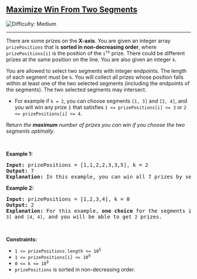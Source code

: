 <h2><a href="https://leetcode.com/problems/maximize-win-from-two-segments">Maximize Win From Two Segments</a></h2> <img src='https://img.shields.io/badge/Difficulty-Medium-orange' alt='Difficulty: Medium' /><hr><p>There are some prizes on the <strong>X-axis</strong>. You are given an integer array <code>prizePositions</code> that is <strong>sorted in non-decreasing order</strong>, where <code>prizePositions[i]</code> is the position of the <code>i<sup>th</sup></code> prize. There could be different prizes at the same position on the line. You are also given an integer <code>k</code>.</p>

<p>You are allowed to select two segments with integer endpoints. The length of each segment must be <code>k</code>. You will collect all prizes whose position falls within at least one of the two selected segments (including the endpoints of the segments). The two selected segments may intersect.</p>

<ul>
	<li>For example if <code>k = 2</code>, you can choose segments <code>[1, 3]</code> and <code>[2, 4]</code>, and you will win any prize <font face="monospace">i</font> that satisfies <code>1 &lt;= prizePositions[i] &lt;= 3</code> or <code>2 &lt;= prizePositions[i] &lt;= 4</code>.</li>
</ul>

<p>Return <em>the <strong>maximum</strong> number of prizes you can win if you choose the two segments optimally</em>.</p>

<p>&nbsp;</p>
<p><strong class="example">Example 1:</strong></p>

<pre>
<strong>Input:</strong> prizePositions = [1,1,2,2,3,3,5], k = 2
<strong>Output:</strong> 7
<strong>Explanation:</strong> In this example, you can win all 7 prizes by selecting two segments [1, 3] and [3, 5].
</pre>

<p><strong class="example">Example 2:</strong></p>

<pre>
<strong>Input:</strong> prizePositions = [1,2,3,4], k = 0
<strong>Output:</strong> 2
<strong>Explanation:</strong> For this example, <strong>one choice</strong> for the segments is <code>[3, 3]</code> and <code>[4, 4],</code> and you will be able to get <code>2</code> prizes. 
</pre>

<p>&nbsp;</p>
<p><strong>Constraints:</strong></p>

<ul>
	<li><code>1 &lt;= prizePositions.length &lt;= 10<sup>5</sup></code></li>
	<li><code>1 &lt;= prizePositions[i] &lt;= 10<sup>9</sup></code></li>
	<li><code>0 &lt;= k &lt;= 10<sup>9</sup> </code></li>
	<li><code>prizePositions</code> is sorted in non-decreasing order.</li>
</ul>

<p>&nbsp;</p>
<style type="text/css">.spoilerbutton {display:block; border:dashed; padding: 0px 0px; margin:10px 0px; font-size:150%; font-weight: bold; color:#000000; background-color:cyan; outline:0; 
}
.spoiler {overflow:hidden;}
.spoiler > div {-webkit-transition: all 0s ease;-moz-transition: margin 0s ease;-o-transition: all 0s ease;transition: margin 0s ease;}
.spoilerbutton[value="Show Message"] + .spoiler > div {margin-top:-500%;}
.spoilerbutton[value="Hide Message"] + .spoiler {padding:5px;}
</style>
